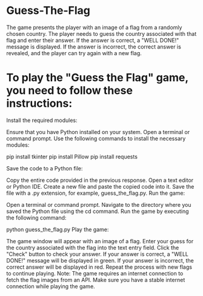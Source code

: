 # Guess-The-Flag
The game presents the player with an image of a flag from a randomly chosen country. The player needs to guess the country associated with that flag and enter their answer. If the answer is correct, a "WELL DONE!" message is displayed. If the answer is incorrect, the correct answer is revealed, and the player can try again with a new flag.

# To play the "Guess the Flag" game, you need to follow these instructions:

Install the required modules:

Ensure that you have Python installed on your system.
Open a terminal or command prompt.
Use the following commands to install the necessary modules:

pip install tkinter
pip install Pillow
pip install requests

Save the code to a Python file:

Copy the entire code provided in the previous response.
Open a text editor or Python IDE.
Create a new file and paste the copied code into it.
Save the file with a .py extension, for example, guess_the_flag.py.
Run the game:

Open a terminal or command prompt.
Navigate to the directory where you saved the Python file using the cd command.
Run the game by executing the following command:

python guess_the_flag.py
Play the game:

The game window will appear with an image of a flag.
Enter your guess for the country associated with the flag into the text entry field.
Click the "Check" button to check your answer.
If your answer is correct, a "WELL DONE!" message will be displayed in green.
If your answer is incorrect, the correct answer will be displayed in red.
Repeat the process with new flags to continue playing.
Note: The game requires an internet connection to fetch the flag images from an API. Make sure you have a stable internet connection while playing the game.
